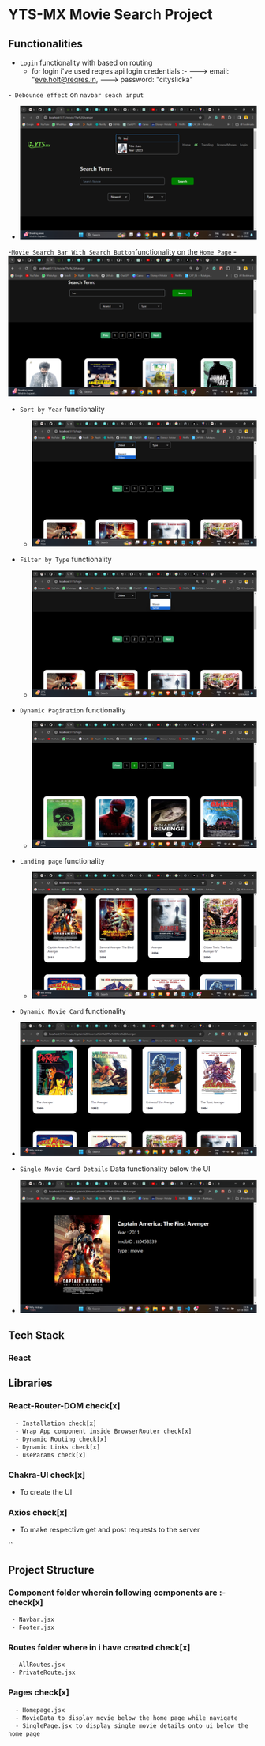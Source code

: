 # YTS-MX Movie Search Project

## Functionalities

- `Login` functionality with based on routing 
  - for login i've used reqres api 
    login credentials :- 
         --->  email: "eve.holt@reqres.in,
         ---> password: "cityslicka"
          


-` Debounce effect` on `navbar seach input`
  - ![alt text](image.png)

-`Movie Search Bar With Search Button`functionality on the `Home Page` - ![alt text](image-1.png)

- `Sort by Year` functionality

  - ![alt text](image-2.png)

- `Filter by Type` functionality

  - ![alt text](image-3.png)

- `Dynamic Pagination` functionality

  - ![alt text](image-4.png)

- `Landing page` functionality

  - ![alt text](image-5.png)

- `Dynamic Movie Card` functionality
- ![alt text](image-7.png)
- `Single Movie Card Details` Data functionality below the UI
- ![alt text](image-6.png)





## Tech Stack

### React

## Libraries

### React-Router-DOM check[x]

      - Installation check[x]
      - Wrap App component inside BrowserRouter check[x]
      - Dynamic Routing check[x]
      - Dynamic Links check[x]
      - useParams check[x]

### Chakra-UI check[x]

- To create the UI

### Axios check[x]

- To make respective get and post requests to the server

``

## Project Structure

### Component folder wherein following components are :- check[x]

     - Navbar.jsx
     - Footer.jsx

### Routes folder where in i have created check[x]

     - AllRoutes.jsx
     - PrivateRoute.jsx

### Pages check[x]

      - Homepage.jsx
      - MovieData to display movie below the home page while navigate
      - SinglePage.jsx to display single movie details onto ui below the home page
